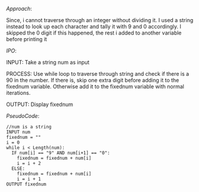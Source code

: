 *Approach*:

Since, i cannot traverse through an integer without dividing it. I used a string instead to look up each character and tally it with 9 and 0 accordingly. I skipped the 0 digit if this happened, the rest i added to another variable before printing it

*IPO*:

INPUT: Take a string num as input

PROCESS: Use while loop to traverse through string and check if there is a 90 in the number. If there is, skip one extra digit before adding it to the fixednum variable. Otherwise add it to the fixednum variable with normal iterations.

OUTPUT: Display fixednum

*PseudoCode*:
```
//num is a string
INPUT num
fixednum = ""
i = 0
while i < Length(num):
  IF num[i] == "9" AND num[i+1] == "0":
    fixednum = fixednum + num[i]
    i = i + 2
  ELSE:
    fixednum = fixednum + num[i]
    i = i + 1
OUTPUT fixednum
```  
    
